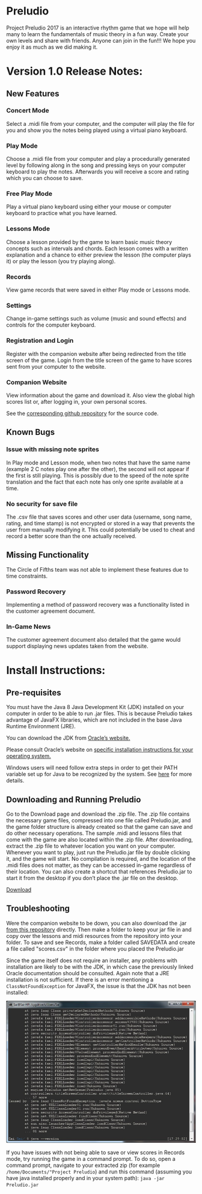 # Preludio
Project Preludio 2017 is an interactive rhythm game that we hope will help many to learn the fundamentals of music theory in a fun way. Create your own levels and share with friends. Anyone can join in the fun!!!
We hope you enjoy it as much as we did making it.

# Version 1.0 Release Notes:
## New Features
### Concert Mode
Select a .midi file from your computer, and the computer will play the file for you and show you the notes being played using a virtual piano keyboard.

### Play Mode
Choose a .midi file from your computer and play a procedurally generated level by following along in the song and pressing keys on your computer keyboard to play the notes. Afterwards you will receive a score and rating which you can choose to save.

### Free Play Mode
Play a virtual piano keyboard using either your mouse or computer keyboard to practice what you have learned.

### Lessons Mode
Choose a lesson provided by the game to learn basic music theory concepts such as intervals and chords. Each lesson comes with a written explanation and a chance to either preview the lesson (the computer plays it) or play the lesson (you try playing along).

### Records
View game records that were saved in either Play mode or Lessons mode.

### Settings
Change in-game settings such as volume (music and sound effects) and controls for the computer keyboard.

### Registration and Login
Register with the companion website after being redirected from the title screen of the game. Login from the title screen of the game to have scores sent from your computer to the website.

### Companion Website
View information about the game and download it. Also view the global high scores list or, after logging in, your own personal scores.

See the [corresponding github repository](https://github.com/Circle-of-Fifths/Preludio-website) for the source code.

## Known Bugs
### Issue with missing note sprites
In Play mode and Lesson mode, when two notes that have the same name (example 2 C notes play one after the other), the second will not appear if the first is still playing. This is possibly due to the speed of the note sprite translation and the fact that each note has only one sprite available at a time.

### No security for save file
The .csv file that saves scores and other user data (username, song name, rating, and time stamp) is not encrypted or stored in a way that prevents the user from manually modifying it. This could potentially be used to cheat and record a better score than the one actually received.

## Missing Functionality
The Circle of Fifths team was not able to implement these features due to time constraints.

### Password Recovery
Implementing a method of password recovery was a functionality listed in the customer agreement document.

### In-Game News
The customer agreement document also detailed that the game would support displaying news updates taken from the website.

# Install Instructions:
## Pre-requisites
You must have the Java 8 Java Development Kit (JDK) installed on your computer in order to be able to run .jar files. This is because Preludio takes advantage of JavaFX libraries, which are not included in the base Java Runtime Environment (JRE).

You can download the JDK from [Oracle’s website.](http://www.oracle.com/technetwork/java/javase/downloads/jdk8-downloads-2133151.html)

Please consult Oracle’s website on [specific installation instructions for your operating system.](http://docs.oracle.com/javase/8/docs/technotes/guides/install/install_overview.html)

Windows users will need follow extra steps in order to get their PATH variable set up for Java to be recognized by the system. See [here](https://docs.oracle.com/javase/8/docs/technotes/guides/install/windows_jdk_install.html#CHDEBCCJ) for more details.

## Downloading and Running Preludio
Go to the Download page and download the .zip file. The .zip file contains the necessary game files, compressed into one file called Preludio.jar, and the game folder structure is already created so that the game can save and do other necessary operations. The sample .midi and lessons files that come with the game are also located within the .zip file. After downloading, extract the .zip file to whatever location you want on your computer. Whenever you want to play, just run the Preludio.jar file by double clicking it, and the game will start. No compilation is required, and the location of the .midi files does not matter, as they can be accessed in-game regardless of their location. You can also create a shortcut that references Preludio.jar to start it from the desktop if you don’t place the .jar file on the desktop.

[Download](http://ec2-54-214-225-63.us-west-2.compute.amazonaws.com/download.html)

## Troubleshooting
Were the companion website to be down, you can also download the .jar [from this repository](https://github.com/Circle-of-Fifths/Preludio/blob/master/out/artifacts/Preludio_jar/Preludio.jar) directly. Then make a folder to keep your jar file in and copy over the lessons and midi resources from the repository into your folder. To save and see Records, make a folder called SAVEDATA and create a file called "scores.csv" in the folder where you placed the Preludio.jar

Since the game itself does not require an installer, any problems with installation are likely to be with the JDK, in which case the previously linked Oracle documentation should be consulted. Again note that a JRE installation is not sufficient. If there is an error mentioning a `ClassNotFoundException` for JavaFX, the issue is that the JDK has not been installed:

![Running Preludio without the JDK](./JRE.jpg)

If you have issues with not being able to save or view scores in Records mode, try running the game in a command prompt. To do so, open a command prompt, navigate to your extracted zip (for example `/home/Documents/"Project Preludio`) and run this command (assuming you have java installed properly and in your system path): `java -jar Preludio.jar`
